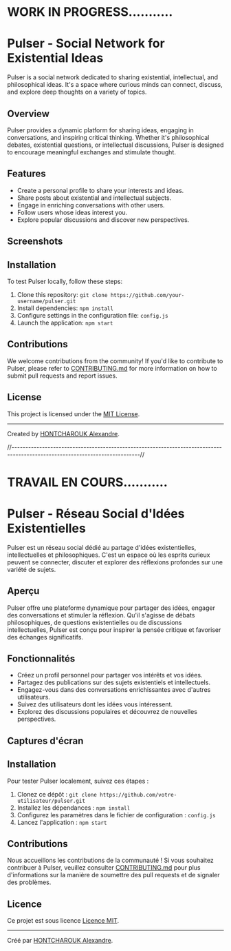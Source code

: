 # WORK IN PROGRESS...........

# Pulser - Social Network for Existential Ideas

Pulser is a social network dedicated to sharing existential, intellectual, and philosophical ideas. It's a space where curious minds can connect, discuss, and explore deep thoughts on a variety of topics.

## Overview

Pulser provides a dynamic platform for sharing ideas, engaging in conversations, and inspiring critical thinking. Whether it's philosophical debates, existential questions, or intellectual discussions, Pulser is designed to encourage meaningful exchanges and stimulate thought.

## Features

- Create a personal profile to share your interests and ideas.
- Share posts about existential and intellectual subjects.
- Engage in enriching conversations with other users.
- Follow users whose ideas interest you.
- Explore popular discussions and discover new perspectives.

## Screenshots



## Installation

To test Pulser locally, follow these steps:

1. Clone this repository: `git clone https://github.com/your-username/pulser.git`
2. Install dependencies: `npm install`
3. Configure settings in the configuration file: `config.js`
4. Launch the application: `npm start`

## Contributions

We welcome contributions from the community! If you'd like to contribute to Pulser, please refer to [CONTRIBUTING.md](CONTRIBUTING.md) for more information on how to submit pull requests and report issues.

## License

This project is licensed under the [MIT License](LICENSE).

---

Created by [HONTCHAROUK Alexandre](https://alexwebdevlyon.netlify.app).




//----------------------------------------------------------------------------------------------------------------------------//
# TRAVAIL EN COURS...........

# Pulser - Réseau Social d'Idées Existentielles

Pulser est un réseau social dédié au partage d'idées existentielles, intellectuelles et philosophiques. C'est un espace où les esprits curieux peuvent se connecter, discuter et explorer des réflexions profondes sur une variété de sujets.

## Aperçu

Pulser offre une plateforme dynamique pour partager des idées, engager des conversations et stimuler la réflexion. Qu'il s'agisse de débats philosophiques, de questions existentielles ou de discussions intellectuelles, Pulser est conçu pour inspirer la pensée critique et favoriser des échanges significatifs.

## Fonctionnalités

- Créez un profil personnel pour partager vos intérêts et vos idées.
- Partagez des publications sur des sujets existentiels et intellectuels.
- Engagez-vous dans des conversations enrichissantes avec d'autres utilisateurs.
- Suivez des utilisateurs dont les idées vous intéressent.
- Explorez des discussions populaires et découvrez de nouvelles perspectives.

## Captures d'écran


## Installation

Pour tester Pulser localement, suivez ces étapes :

1. Clonez ce dépôt : `git clone https://github.com/votre-utilisateur/pulser.git`
2. Installez les dépendances : `npm install`
3. Configurez les paramètres dans le fichier de configuration : `config.js`
4. Lancez l'application : `npm start`

## Contributions

Nous accueillons les contributions de la communauté ! Si vous souhaitez contribuer à Pulser, veuillez consulter [CONTRIBUTING.md](CONTRIBUTING.md) pour plus d'informations sur la manière de soumettre des pull requests et de signaler des problèmes.

## Licence

Ce projet est sous licence [Licence MIT](LICENSE).

---

Créé par [HONTCHAROUK Alexandre](https://alexwebdevlyon.netlify.app).
